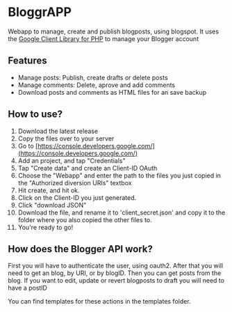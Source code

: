 # BloggrAPP
Webapp to manage, create and publish blogposts, using blogspot. It uses the [Google Client Library for PHP](https://github.com/googleapis/google-api-php-client "Google Client Library for PHP") to manage your Blogger account

## Features
- Manage posts: Publish, create drafts or delete posts 
- Manage comments: Delete, aprove and add comments
- Download posts and comments as HTML files for an save backup

## How to use?
1. Download the latest release
2. Copy the files over to your server
3. Go to [https://console.developers.google.com/](https://console.developers.google.com/)
4. Add an project, and tap "Credentials"
5. Tap "Create data" and create an Client-ID OAuth
6. Choose the "Webapp" and enter the path to the files you just copied in the "Authorized diversion URIs" textbox
7. Hit create, and hit ok.
8. Click on the Client-ID you just generated.
9. Click "download JSON"
10. Download the file, and rename it to 'client_secret.json' and copy it to the folder where you also copied the other files to.
11. You're ready to go!

## How does the Blogger API work?
First you will have to authenticate the user, using oauth2.
After that you will need to get an blog, by URI, or by blogID.
Then you can get posts from the blog. 
If you want to edit, update or revert blogposts to draft you will need to have a postID

You can find templates for these actions in the templates folder.


